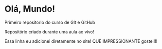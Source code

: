 # Olá, Mundo!
 Primeiro repositorio do curso de GIt e GitHub

Repositório criado durante uma aula ao vivo!

Essa linha eu adicionei diretamente no site! QUE IMPRESSIONANTE gostei!!!
